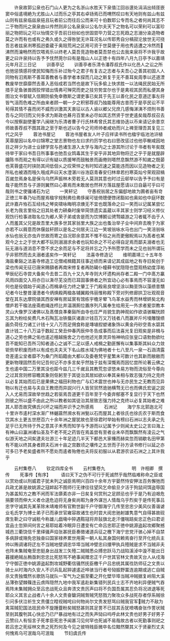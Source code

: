 <!-- { "loadSidebar": true } -->
　　许泉故郭公泉也石门山人更为之名浙山水胜天下泉值江回谷邃处涓涓出倾厓嵌窦中俗逺境絶为尤胜山人过而乐之亭其右卓钖焉已而喟然叹曰有天地则有兹山有兹山则有兹泉临兹泉挹且玩者前公而往后公而来可十伯数耶公专而名之者何尚其志不二于物而托之泉泉由以传然则非公名泉泉以公名尔夫天下之物名可以荣利可以富珍丽之物把玩之可以怡情交乎吾前日纷如也世固尝毕力营之忘死趋之志溺分渝造物者莫之许而有也或有之弗久或久之得咎犹无许耳况名以传耶秀自分槁寂沦放世无可挠吾志者兹泉冽寒孤迥委蔵于奥阻荒闲之区用可资于世莫便于用也秀适遭之冷然而沸然而瀹畅然而饮嗒焉乐以终老人莫吾竞造物者莫吾禁也公去我来泉将不许我乎故更之曰许泉持以告予予怃然莞尔曰有是哉山人以正徳十有四年八月九日亭予以嘉靖元年月正三日记
　　训善亭记
　　训善亭者乐清令潘荐叔氏作以化邑人之讼之所也弛惩慎感将使民知悔而乐补过殆今之君子有复古之志者与夫吾心之善其初固人人同物有汩焉斯不善耳善教者与善学者本探而几动之斯复于无不善耳矣周季以还道湮教废举世靡靡然去善入恶俗成若当然也是故下玩多偷上快求胜一以法绳民民始无所措手足鱼骇兽困狡悍错出情弗可殚究而吏之技穷势宜尔也于是禽视其民而私便其身图治文书督赋入信期防偷免幸徼斯之谓吏事已矣其于先王以善化民之意道迂事左将皆气沮而色难之所由来者顾一朝一夕之积邪荐叔乃独能尊用古昔而于是亭民讼不平茍得其情不喜而闵不威而训激其天衷征以古人谕以郷父兄庶几感悔涕洟不烦刑书善吾与之同归而又何多求为斯政也朞月百里未必尽如其志然贤于世吏逺矣哉荐叔召去今以按察副使董学八闽继为乐清者曹子行氏林希曾氏其志维协迭以币来请记余昔京师故善荐叔不图其政之至于斯也述以告今之司师帅者咸劝而兴上禆至理吾其复见三代之风乎
　　蓉池书屋记
　　蓉池书屋者友人叶子应祥读书所也楹宇临池池浒植芙蓉屋因以名中曰锦寒之堂志景物也左曰求约厉学也右曰思改惩过也他亭榭咸因地目之祥少为进士业肄学宫与邑诸生游入太学与海内之士游其所讨论于书者有年矣既待举于家曰书吾日所事事也弛吾业鸩毒其生于安乎非其地异物将迁之乎于是就屋辟牖陈书而观之有得以识有疑以质援琴而鼓触景而画倦则嗒然息飘然游不知嵗之既晏也芙蓉盛花时挟防其间低佪乆之叹荣悴之有时知迟速之莫能违而因以见造物者之无所私也被酒而哦久哦成声曰天水澄湛川谷浩窈青春安归林臯若扫寒英灿兮荣观寂槁百嵗忽焉身名是保乌乌然声振林木旁若无人莫测其意也时过云邨举以告予予曰有是哉子能然吾与子游则翼然曰心慕焉而未敢居也然祥方落兹屋愿请以日自朂可乎曰可哉则书之使镵诸石为记
　　一笑轩记
　　守愚祝翁居之东偏郄地故为圃者亩有竒正徳三年春乃址而屋焉楹宇规制弗俭弗侈阑可徙倚牕便啓闭豁如也奥如也中庭环数武许嘉卉恠石互经纬之琴奕啸咏晦明凉燠无不宜也既落命之曰一笑而以记属某尝忆长老为我言里俗之旧其处者力耕桑时废举简馈遗实盖蔵以丰其家士则学习经义修仪观饬行检事进取名位为郷人荣子弟或舎是而为饮博鬭讼骋骛嬉游之习者辄不齿于人人而羞其父兄是故吾里大族多世其家翁里大族之出也蚤治举子业中间弃去晚于为家亦若不以屑意而休偃兹轩顾以是名之何居夫江边一笑坡翁咏水马也出门一笑涪翁咏水仙也翁无亦虫卉世故而寄之自况耶余意其不惟不俗之尚而更傲睨焉以为髙者也某观今之士之于世大都不玩则溺溺求余者也玩知余之不可必得自足焉而鄙夫溺者也无玩无溺与道消息不啻不求之余而足与不足将并忘之乃予所愿学而未之见也翁所谓玩乎非邪然而去夫溺者逺矣作一笑轩记
　　法喜寺修造记
　　维明嘉靖三十五年冬海盐秦谿之法喜寺修造工讫僧戒楫籍其往事近绩而来请记其成兹地之有寺旧矣创于梁也传闻无征已唐宋赐頟者再南宋修复者再防碣仆幢藓书犹隠隠也暨观杨幼度淳祐甲辰纪石寺尝大备矣今去昔二百九十又九年寺则大坏遗构尚存者二殿一门中髙方臝风雨四面交入将亦日以澌尽芜没而已耳固事佛者之所宜动心必有事焉而不容漫无如何也是役倡始于闻道心而楫承任力终之肇工于门殿易良增坚涂以黝垩饰以藻缋昔穨圮者今壮整昔漫漶者今炳焕殿两楹各辅翼殿伟丽惟称殿下旁对列修廊拱卫壮观观音堂在其东达摩院値其西安禅有房延賔有馆栋宇檐牙翚飞鸟革水益秀而林增妍矣北构僧庐若干楹法座斋庖绳连栉比井湢溷厠位置序列凡属奉生给用无一外求者爰崇教本灵山大像罗汉诸佛以及髙僧良凖秦谿所由寺也庄严肖貌生韵神观如作欲语骇瞩恍顾忘其为粉绘矣费凡木石陶瓦冶铁蜃灰诸直计钱百万又万钱者八而赢斧斤圬墁雕锼缋画负荷任力诸工计钱十又八万而足佣食称是塼埴揑塑诸象饰以黄金丹砂空青水碧其直计钱二十八万溢于数起工癸丑仲春丙辰仲冬告成事而后法喜光复旧观矣是非楫与道心之劳也佛之佑也逺近檀越施舍之力也他述光景灵异恠神响应张皇口语勃勃欲吐吾不能知已吾所习知者道心之诚不二足以感人戒楫之勤匪懈有以集事斯其紏众力敛钜赀举积废而终以有成也夫夫天下名山胜水域为佛地者十七八至凡一泉一石涵清露竒差逺尘坌者靡不为桑门所蹈籍由大都以及委巷梵宇星繁未可数计也其新而敝敝而更新物理固然吾何记吾何记不亦多言矣乎然独于兹有深慨焉而因忆尝所论著云佛之生也逺中国二万里其没也距今兹几三千嵗且其教荒忽谬悠未易方物而流俗至今尊向之过其宫则修容瞻其象则伛躬至于其徒治其居如欲以奉其亲相与致志强力持之克终以必复其始而后已是果佛之福田利物也广与幻术震世也神与无亦民生之无教而见异物以有迁也易与夫自王教熄而异説兴行人皆贸贸然诡驰横骛无已也而佛氏宏诞之説入人尤易而深故举世趋之若驱焉吾道更千百年至于今委弃郁塞不复显行于天下也然则彼之所以盛不由此之所以教者如其徒治其居致志强力持之克终以必复其始者之难其人耶吾故究佛氏兴坏之端而并识予之所感焉
　　石洲记
　　海宁东北郭迤北可十里许市逺村深水渐广林樾蓊然濒水有洲甃以石而屋其上者徐氏也徐氏农于斯而食饮其水土更五世厯百六十余年洲之屋犹故也至徐君时举始有榜曰石洲以志夫承之先足乎已无所待于外之意其子禾秀而知学与予游而以记属予少则闻太史公之言曰海上有神山曰瀛洲诸仙圣及不老不死之药皆在焉盖尝有至者业未卒而飘飘然有淩云之气似游天地之间矣逮夫壮游三十年足迹几半天下都邑大家儵而赫奕忽而销歇名田甲第有不能以终其身者顾夫石洲十亩之宫数顷之壤传之五世而子孙方读书修行以延之亦可多已予老矣盛者所不愿处而逺者殆倦也夫将反初服以从君游农谈石洲之上其许我乎



　　云村集卷八
　　钦定四库全书
　　云村集卷九　　　　　　明　许相卿　撰传
　　死事传【有序】
　　语曰天下之伪不可行于死诚然乎哉然临难称命之臣或以赏劝或以刑威君子犹未列之诚臣焉明兴百四十余年方宇晏然恃安狎法百务懈弛而兵政尤甚是故姚源之冦衅起不图师行无律往往望风乞命偷旦夕活于狗鼠间饵盗辱国为甚盖知方之教不闲而军法隳紊亦非一日矣复何赏刑之足顾忌也乎于是乃有迫艰危捐要领而伸大义者仓遑危迫将无身矣尚暇为身外谋岂人情哉乌乎烈矣于是传死事吕忠字守诚其先某革除末靖难师有官勲世副千户守御海宁几传至忠忠少美风仪善谐谑业毛氏学为博士弟子已而承世官雍容故诸生也时尝大阅忠驰射雄隽意气自得甚故砚席生靳之曰守诚秖今称雄儿戯塲中猝遇黠冦将弃鼔旗北走汗僵喘踣矣忠正色曰君讵宜品士忽猝间何言之易耶姑着冷眼异日遭变有亡命吕忠耶正徳中姚源盗起攻郷聚撼城邑三衢饶信千里绎骚声焰张甚抚臣奏徴诸道兵征之檄下海宁忠党汗骇心掉不自禁多病辞或赂免忠独奋曰国家禄养累世用需一朝人私其身国何赖焉奋行至开化统兵主帅以贿调诸将迂左不当贼地壁调忠华埠当贼冲壁忠曰擐甲执兵殪贼是求不当贼非夫也阵未集贼奄至忠挺身出战发三矢殪二贼贼悉众搏忠跃马力战陷溪淖中漩不能出日暮援絶贼丛矟亟刺忠忠比死怒骂不絶事闻赠忠正千户世其官林文贵故天台人从戍海宁守御正徳中姚源盗起剽攻城野衢信骚然抚臣檄千户吕忠统其属徃防师征之文贵以骑士从时海内久安人不识兵乱起猝遽逺近哗骇当行者号恸振野畱连逾期或逃亡自贼杀文贵独慨然长歌防马就队一军气为之振至衢之开化壁华埠当贼冲贼据复岭阻大溪丛薄弥望棘篠连云虏阵隠然九地中我军逺赴新集错列民兵士志不齐地利异便贼气吞焉阵未集贼拥众至吕忠战死众且奔溃文贵厉声曰将不负国吾属其忍负将况进退等死耶众义其言止战者八十余人文贵奋鎗洞贼胷贼凭怒戮力聚攻众多战死存者俘系贼徐引问多伏泣祈生文贵僵立瞠视贼咤曰何物尚尔文贵发怒骂曰贼我官军贼力不敌为禽耳贼犯国法戕民命不旋踵虀粉矣贼怒甚则其足詈不已拔其舌犹噞喁奋张作詈状贼至剖其腹刳其心快忿乃已尸暴战地有过之而失声恸曰呜呼此林文贵也好男子好男子云赞曰人有恒言子死孝臣死忠予闻甚习见何罕也死诚不易哉故古者以死勤事则祀之若吕忠之死绥林文贵之死烈何及今见之彼特贱臣微卒名位黯然槩其义于贤豪烈丈夫何愧焉乌可泯哉乌可泯哉
　　节妇虞氏传
